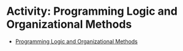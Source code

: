 # Activity: Programming Logic and Organizational Methods

- [Programming Logic and Organizational Methods](https://cf-courses-data.s3.us.cloud-object-storage.appdomain.cloud/IBM-CS0151EN-SkillsNetwork/labs/Module_3/Showcase_programming_logic_and_organizational_method/index.html?origin=www.coursera.org)